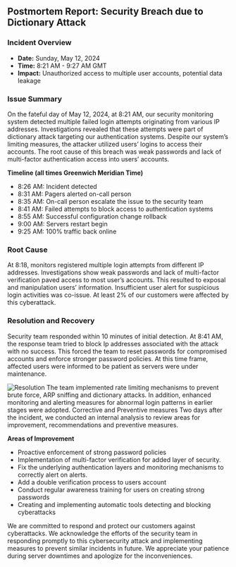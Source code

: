 ## Postmortem Report: Security Breach due to Dictionary Attack

### Incident Overview
- **Date:** Sunday, May 12, 2024
- **Time:** 8:21 AM - 9:27 AM GMT
- **Impact:** Unauthorized access to multiple user accounts, potential data leakage

### Issue Summary
On the fateful day of May 12, 2024, at 8:21 AM, our security monitoring system detected multiple failed login attempts originating from various IP addresses. Investigations revealed that these attempts were part of dictionary attack targeting our authentication systems. Despite our system’s limiting measures, the attacker utilized users’ logins to access their accounts. The root cause of this breach was weak passwords and lack of multi-factor authentication access into users’ accounts.

**Timeline (all times Greenwich Meridian Time)**
*	8:26 AM: Incident detected
*	8:31 AM: Pagers alerted on-call person
*	8:35 AM: On-call person escalate the issue to the security team
*	8:41 AM: Failed attempts to block access to authentication systems
*	8:55 AM: Successful configuration change rollback
*	9:00 AM: Servers restart begin
*	9:25 AM: 100% traffic back online

### Root Cause
At 8:18, monitors registered multiple login attempts from different IP addresses. Investigations show weak passwords and lack of multi-factor verification paved access to most user’s accounts. This resulted to exposal and manipulation users’ information. Insufficient user alert for suspicious login activities was co-issue. At least 2% of our customers were affected by this cyberattack.

### Resolution and Recovery
Security team responded within 10 minutes of initial detection. At 8:41 AM, the response team tried to block Ip addresses associated with the attack with no success. This forced the team to reset passwords for compromised accounts and enforce stronger password policies. At this time frame, affected users were informed to be patient as servers were under maintenance.

![Resolution](https://www.google.com/url?sa=i&url=https%3A%2F%2Fwww.cartertoons.com%2Fproduct%2Fblister-pack-data-security%2F&psig=AOvVaw3HHq8-DGnxB-YYBIiz_KqM&ust=1715615893485000&source=images&cd=vfe&opi=89978449&ved=0CBIQjRxqFwoTCIj65OS-iIYDFQAAAAAdAAAAABAE)
The team implemented rate limiting mechanisms to prevent brute force, ARP sniffing and dictionary attacks. In addition, enhanced monitoring and alerting measures for abnormal login patterns in earlier stages were adopted. 
Corrective and Preventive measures
Two days after the incident, we conducted an internal analysis to review areas for improvement, recommendations and preventive measures.

**Areas of Improvement**
*	Proactive enforcement of strong password policies
*	Implementation of multi-factor verification for added layer of security.
*	Fix the underlying authentication layers and monitoring mechanisms to correctly alert on alerts.
*	Add a double verification process to users account
*	Conduct regular awareness training for users on creating strong passwords
*	Creating and implementing automatic tools detecting and blocking cyberattacks

We are committed to respond and protect our customers against cyberattacks. We acknowledge the efforts of the security team in responding promptly to this cybersecurity attack and implementing measures to prevent similar incidents in future. We appreciate your patience during server downtimes and apologize for the inconveniences.

